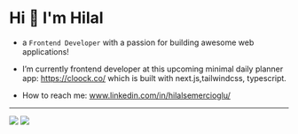 #    Hi 👋 I'm Hilal

- a `Frontend Developer` with a passion for building awesome web applications!

-  I’m currently frontend developer at this upcoming minimal daily planner app: https://cloock.co/ which is built with next.js,tailwindcss, typescript.


-  How to reach me: www.linkedin.com/in/hilalsemercioglu/





<hr/>
<div>  <image src="https://github-readme-stats.vercel.app/api?username=elinoza&hide=issues&show_icons=true&hide_border=true&theme=slateorange">
  <image src="https://github-readme-stats.vercel.app/api/top-langs/?username=elinoza&layout=compact&&theme=slateorange&&hide_border=true"></div>




